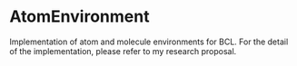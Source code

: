 # AtomEnvironment
Implementation of atom and molecule environments for BCL. 
For the detail of the implementation, please refer to my research proposal. 
